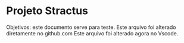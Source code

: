 # Projeto Stractus
Objetivos: este documento serve para teste.
Este arquivo foi alterado diretamente no github.com
Este arquivo foi alterado agora no Vscode.